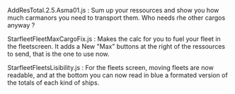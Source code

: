 AddResTotal.2.5.Asma01.js :
  Sum up your ressources and show you how much carmanors you need to transport them.
  Who needs rhe other cargos anyway ?

StarfleetFleetMaxCargoFix.js :
  Makes the calc for you to fuel your fleet in the fleetscreen. It adds a New "Max" buttons at the right of the ressources to send, that is the one to use now.

StarfleetFleetsLisibility.js :
  For the fleets screen, moving fleets are now readable, and at the bottom you can now read in blue a formated version of the totals of each kind of ships.

